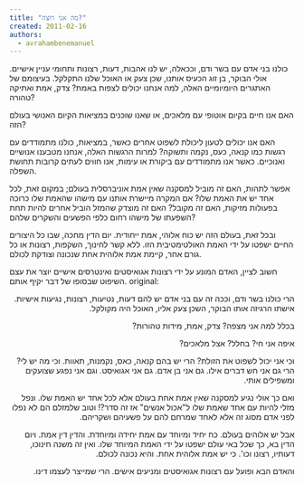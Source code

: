 ```yaml
---
title: "מה אני רוצה?"
created: 2011-02-16
authors: 
  - avrahambenemanuel
---
```

כולנו בני אדם עם בשר ודם, וככאלה, יש לנו אהבות, דעות, רצונות ותחומי עניין אישיים. אולי הבוקר, בן זוג הכעיס אותנו, שכן צעק או האוכל שלנו התקלקל. בעיצומם של האתגרים היומיומיים האלה, למה אנחנו יכולים לצפות באמת? צדק, אמת ואתיקה טהורה?

האם אנו חיים בקיום אוטופי עם מלאכים, או שאנו שוכנים במציאות הקיום האנושי בעולם הזה?

האם אנו יכולים לטעון ליכולת לשפוט אחרים כאשר, במציאות, כולנו מתמודדים עם רגשות כמו קנאה, כעס, נקמה ותשוקה? למרות הרגשות האלה, אנחנו מטבענו אנושיים ואנוכיים. כאשר אנו מתמודדים עם ביקורת או עימות, אנו חווים לעתים קרובות תחושת השפלה.

אפשר לתהות, האם זה מוביל למסקנה שאין אמת אוניברסלית בעולם; במקום זאת, לכל אחד יש את האמת שלו? אם המקרה מיישרת אותנו עם מישהו שהאמת שלו כרוכה בפעולות מזיקות, האם זה מקובל? האם זה מוצדק שהמזל הוביל אחרים להיות תחת השפעתו של מישהו רחום כלפי הפשעים והשקרים שלהם?

ובכל זאת, בעולם הזה יש כוח אלוהי, אמת ייחודית. יום הדין מחכה, שבו כל היצורים החיים ישפטו על ידי האמת האולטימטיבית הזו. ללא קשר לחינוך, השקפות, רצונות או כל גורם אחר, קיימת אמת אלוהית אחת שנכונה וצודקת לכולם.

חשוב לציין, האדם המונע על ידי רצונות אגואיסטים ואינטרסים אישיים יוצר את עצם השיפוט שבסופו של דבר יקיף אותם.
original:
<div dir="rtl">
הרי כולנו בשר ודם, וככה זה עם בני אדם יש להם דעות, נטיעות, רצונות, נגיעות אישיות. אישתו הרגיזה אותו הבוקר, השכן צעק אליו, האוכל היה מקולקל.

בכלל למה אני מצפה? צדק, אמת, מידות טהורות?

איפה אני חי? בחלל? אצל מלאכים?

וכי אני יכול לשפוט את הזולת? הרי יש בהם קנאה, כאס, נקמנות, תאוות. וכי מה יש לי? הרי גם אני חש דברים אילו. גם אני בן אדם. גם אני אגואיסט. וגם אני נפגע שצועקים ומשפילים אותי.

ואם כך אולי נגיע למסקנה שאין אמת אחת בעולם אלא לכל אחד יש האמת שלו. ונפל מזלי להיות עם אחד שאמת שלו ל"אכול אנשים" אז זה סדר?! וטוב שלמזלם הם לא נפלו לפני אדם מסוג זה אלא לאחד שמרחם להם על פשעיהם ושקריהם.

אבל יש אלוהים בעולם. כח יחיד ומיוחד עם אמת יחידה ומיוחדת. והדין דין אמת. ויום הדין בא, כך שכל באי עולם ישפטו על ידי האמת המיוחד שלו. ואין זה משנה חינוכו, דעותיו, רצונו וכו'. כי יש אמת אלוהית אחת. והיא נכונה לכולם.

והאדם הבא ופועל עם רצונות אגואיסטים ומניעים אישים. הרי שמייצר לעצמו דינו.
</div>